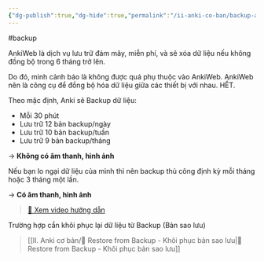 ```yaml
---
{"dg-publish":true,"dg-hide":true,"permalink":"/ii-anki-co-ban/backup-anki-sao-luu-du-lieu/","hide":true,"dgPassFrontmatter":true}
---
```


#backup

AnkiWeb là dịch vụ lưu trữ đám mây, miễn phí, và sẽ xóa dữ liệu nếu không đồng bộ trong 6 tháng trở lên.

Do đó, mình cảnh báo là không được quá phụ thuộc vào AnkiWeb.
AnkiWeb nên là công cụ để đồng bộ hóa dữ liệu giữa các thiết bị với nhau. HẾT.

Theo mặc định, Anki sẽ Backup dữ liệu:
- Mỗi 30 phút
- Lưu trữ 12 bản backup/ngày
- Lưu trữ 10 bản backup/tuần
- Lưu trữ 9 bản backup/tháng 

→ **Không có âm thanh, hình ảnh**

Nếu bạn lo ngại dữ liệu của mình thì nên backup thủ công định kỳ mỗi tháng hoặc 3 tháng một lần.

→ **Có âm thanh, hình ảnh**

> [👑 Xem video hướng dẫn](https://www.facebook.com/groups/ankikhoa2/posts/666254385556864/)

Trường hợp cần khôi phục lại dữ liệu từ Backup (Bản sao lưu)

> [[II. Anki cơ bản/👑 Restore from Backup - Khôi phục bản sao lưu\|👑 Restore from Backup - Khôi phục bản sao lưu]]